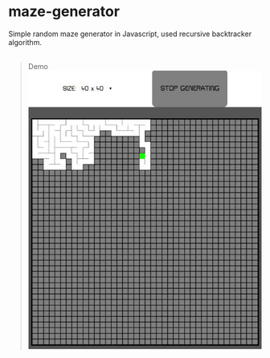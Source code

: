 # maze-generator
Simple random maze generator in Javascript, used recursive backtracker algorithm.</br></br>
> Demo</br>
![demo](mazegen.gif)
